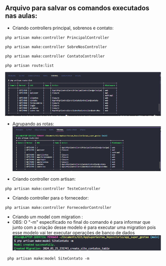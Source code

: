 ## Arquivo para salvar os comandos executados nas aulas:

* Criando controllers principal, sobrenos e contato:
```
php artisan make:controller PrincipalController
```
```
php artisan make:controller SobreNosController
```
```
php artisan make:controller ContatoController
```
```
php artisan route:list
```
![Alt text](image.png)

* Agrupando as rotas:
![Alt text](image-1.png)

* Criando controller com artisan:
```
php artisan make:controller TesteController
```
* Criando controller para o fornecedor:
```
php artisan make:controller FornecedorController
```
* Criando um model com migration :
* OBS: O "-m" especificado no final do comando é para informar que junto com a criação desse modelo é para executar uma migration
pois esse modelo vai ter executar operações de banco de dados
![Alt text](image-2.png)
```
 php artisan make:model SiteContato -m
```
